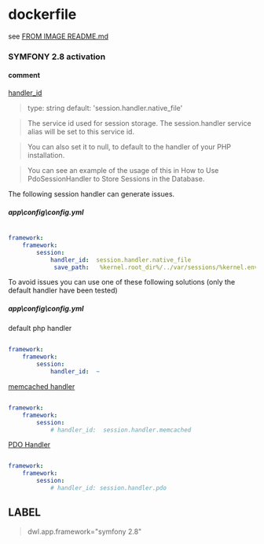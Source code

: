 # dockerfile

see [FROM IMAGE README.md](https://github.com/davask/d-php-letsencrypt)

### SYMFONY  2.8 activation

#### comment

[handler_id](http://symfony.com/doc/current/reference/configuration/framework.html#handler-id)

> type: string default: 'session.handler.native_file'

> The service id used for session storage. The session.handler service alias will be set to this service id.

> You can also set it to null, to default to the handler of your PHP installation.

> You can see an example of the usage of this in How to Use PdoSessionHandler to Store Sessions in the Database.

The following session handler can generate issues.

##### app\config\config.yml

```yml

framework:
    framework:
        session:
            handler_id:  session.handler.native_file
             save_path:   %kernel.root_dir%/../var/sessions/%kernel.environment%

```

To avoid issues you can use one of these following solutions (only the default handler have been tested)

##### app\config\config.yml

default php handler

```yml

framework:
    framework:
        session:
            handler_id:  ~

```

[memcached handler](https://github.com/symfony/symfony/issues/17845#issuecomment-195285004)

```yml

framework:
    framework:
        session:
            # handler_id:  session.handler.memcached

```

[PDO Handler](http://symfony.com/doc/current/doctrine/pdo_session_storage.html)

```yml

framework:
    framework:
        session:
            # handler_id: session.handler.pdo

```


## LABEL

> dwl.app.framework="symfony 2.8"

